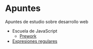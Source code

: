 # Apuntes

Apuntes de estudio sobre desarrollo web

- Escuela de JavaScript
    - [Prework](./escuela-de-javascript/prework.md)
- [Expresiones regulares](./regexp/regexp.md)